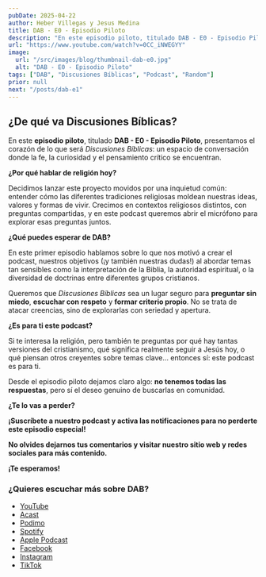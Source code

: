 ```yaml
---
pubDate: 2025-04-22
author: Heber Villegas y Jesus Medina
title: DAB - E0 - Episodio Piloto
description: "En este episodio piloto, titulado DAB - E0 - Episodio Piloto, presentamos el corazón de lo que será Discusiones Bíblicas: un espacio de conversación donde la fe, la curiosidad y el pensamiento crítico se encuentran."
url: "https://www.youtube.com/watch?v=0CC_iNWEGYY"
image:
  url: "/src/images/blog/thumbnail-dab-e0.jpg"
  alt: "DAB - E0 - Episodio Piloto"
tags: ["DAB", "Discusiones Bíblicas", "Podcast", "Random"]
prior: null
next: "/posts/dab-e1"
---
```


## **¿De qué va Discusiones Bíblicas?**

En este **episodio piloto**, titulado **DAB - E0 - Episodio Piloto**, presentamos el corazón de lo que será *Discusiones Bíblicas*: un espacio de conversación donde la fe, la curiosidad y el pensamiento crítico se encuentran.

**¿Por qué hablar de religión hoy?**

Decidimos lanzar este proyecto movidos por una inquietud común: entender cómo las diferentes tradiciones religiosas moldean nuestras ideas, valores y formas de vivir. Crecimos en contextos religiosos distintos, con preguntas compartidas, y en este podcast queremos abrir el micrófono para explorar esas preguntas juntos.

**¿Qué puedes esperar de DAB?**

En este primer episodio hablamos sobre lo que nos motivó a crear el podcast, nuestros objetivos (¡y también nuestras dudas!) al abordar temas tan sensibles como la interpretación de la Biblia, la autoridad espiritual, o la diversidad de doctrinas entre diferentes grupos cristianos.

Queremos que *Discusiones Bíblicas* sea un lugar seguro para **preguntar sin miedo**, **escuchar con respeto** y **formar criterio propio**. No se trata de atacar creencias, sino de explorarlas con seriedad y apertura.

**¿Es para ti este podcast?**

Si te interesa la religión, pero también te preguntas por qué hay tantas versiones del cristianismo, qué significa realmente seguir a Jesús hoy, o qué piensan otros creyentes sobre temas clave… entonces sí: este podcast es para ti.

Desde el episodio piloto dejamos claro algo: **no tenemos todas las respuestas**, pero sí el deseo genuino de buscarlas en comunidad.

**¿Te lo vas a perder?**

**¡Suscríbete a nuestro podcast y activa las notificaciones para no perderte este episodio especial!**

**No olvides dejarnos tus comentarios y visitar nuestro sitio web y redes sociales para más contenido.**

**¡Te esperamos!**

### **¿Quieres escuchar más sobre DAB?**

- [YouTube](https://www.youtube.com/@discusionesbiblicas)
- [Acast](https://shows.acast.com/discusionesbiblicas)
- [Podimo](https://share.podimo.com/podcast/ef93b5a2-8bd4-4105-abe3-3c1cffa718b7?creatorId=e12b0f6c-3337-4ab7-abd1-5647481bc9fb&key=GePw0UCkvjln&source=ln&from=studio)
- [Spotify](https://open.spotify.com/show/6YUuB3dgq7vaLK6YVXvs7Q)
- [Apple Podcast](https://podcasts.apple.com/mx/podcast/discusiones-biblicas/id1645841221)
- [Facebook](https://www.facebook.com/discusionesbiblicas)
- [Instagram](https://www.instagram.com/discusionesbiblicas/)
- [TikTok](https://www.tiktok.com/@discusionesbiblicas)